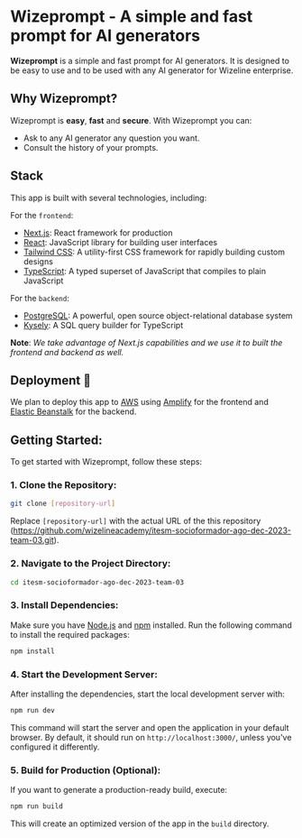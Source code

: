 # Wizeprompt - A simple and fast prompt for AI generators

**Wizeprompt** is a simple and fast prompt for AI generators. It is designed to be easy to use and to be used with any AI generator for Wizeline enterprise.

## Why Wizeprompt?

Wizeprompt is **easy**, **fast** and **secure**. With Wizeprompt you can:
- Ask to any AI generator any question you want.
- Consult the history of your prompts.

## Stack

This app is built with several technologies, including:

For the `frontend`:
- [Next.js](https://nextjs.org/): React framework for production
- [React](https://reactjs.org/): JavaScript library for building user interfaces
- [Tailwind CSS](https://tailwindcss.com/): A utility-first CSS framework for rapidly building custom designs
- [TypeScript](https://www.typescriptlang.org/): A typed superset of JavaScript that compiles to plain JavaScript

For the `backend`:
- [PostgreSQL](https://www.postgresql.org/): A powerful, open source object-relational database system
- [Kysely](https://kysely.dev/): A SQL query builder for TypeScript

**Note**: *We take advantage of Next.js capabilities and we use it to built the frontend and backend as well.*

## Deployment 🚀

We plan to deploy this app to [AWS](https://aws.amazon.com/) using [Amplify](https://aws.amazon.com/amplify/) for the frontend and [Elastic Beanstalk](https://aws.amazon.com/) for the backend.

## Getting Started:

To get started with Wizeprompt, follow these steps:

### 1. **Clone the Repository**:

```bash
git clone [repository-url]
```
Replace `[repository-url]` with the actual URL of the this repository (https://github.com/wizelineacademy/itesm-socioformador-ago-dec-2023-team-03.git).

### 2. **Navigate to the Project Directory**:

```bash
cd itesm-socioformador-ago-dec-2023-team-03
```

### 3. **Install Dependencies**:
Make sure you have [Node.js](https://nodejs.org/) and [npm](https://www.npmjs.com/) installed. Run the following command to install the required packages:

```bash
npm install
```

### 4. **Start the Development Server**:
After installing the dependencies, start the local development server with:

```bash
npm run dev
```
This command will start the server and open the application in your default browser. By default, it should run on `http://localhost:3000/`, unless you've configured it differently.

### 5. **Build for Production** (Optional):
If you want to generate a production-ready build, execute:

```bash
npm run build
```
This will create an optimized version of the app in the `build` directory.

